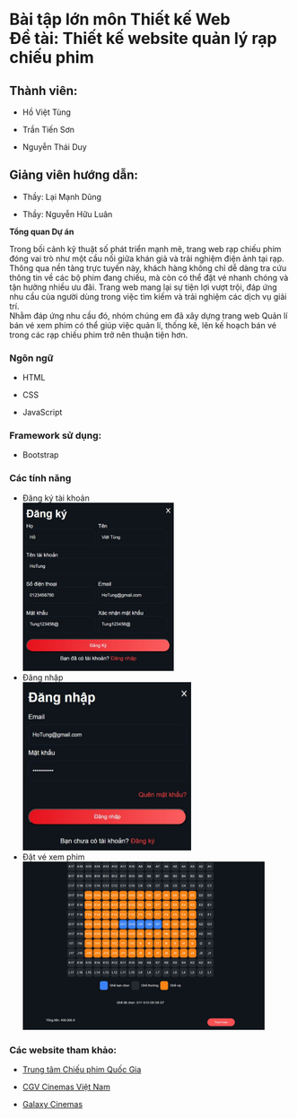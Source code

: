 <html>
  <h1>
    <br>Bài tập lớn môn Thiết kế Web<br>
        Đề tài: Thiết kế website quản lý rạp chiếu phim
    </h1>
    <h2>Thành viên:</h2>
    <ul>
        <li><p>Hồ Việt Tùng</p></li>
        <li><p>Trần Tiến Sơn</p></li>
        <li><p>Nguyễn Thái Duy</p></li>
    </ul>
    <h2>Giảng viên hướng dẫn: </h2>
    <ul>
        <li><p>Thầy: Lại Mạnh Dũng</p></li>
        <li><p>Thầy: Nguyễn Hữu Luân</p></li>
    </ul>
    <p><b>Tổng quan Dự án</b></p>
    <p>
        Trong bối cảnh kỹ thuật số phát triển mạnh mẽ, trang web rạp chiếu phim đóng vai trò như một cầu nối giữa khán giả và trải nghiệm điện ảnh tại rạp. Thông qua nền tảng trực tuyến này, khách hàng không chỉ dễ dàng tra cứu thông tin về các bộ phim đang chiếu, mà còn có thể đặt vé nhanh chóng và tận hưởng nhiều ưu đãi. Trang web mang lại sự tiện lợi vượt trội, đáp ứng nhu cầu của người dùng trong việc tìm kiếm và trải nghiệm các dịch vụ giải trí.  
        <br> Nhằm đáp ứng nhu cầu đó, nhóm chúng em đã xây dựng trang web Quản lí bán vé xem phim có thể giúp việc quản lí, thống kê, lên kế hoạch bán vé trong các rạp chiếu phim trở nên thuận tiện hơn. 
    </p>
    <h3><b>Ngôn ngữ</b></h3>
    <ul>
        <li><p>HTML</p></li>
        <li><p>CSS</p></li>
        <li><p>JavaScript</p></li>
    </ul>
    <h3><b>Framework sử dụng: </b></h3>
    <ul>
        <li><p>Bootstrap</p></li>
    </ul>
    <h3><b>Các tính năng</b></h3>
    <p> 
        <ul>
            <li>Đăng ký tài khoản <br> <img src="./web_demo/signin.jfif" alt="" style="height: 300px; width:auto"> </li>
            <li>Đăng nhập <br> <img src="./web_demo/login.jfif" alt="" style="height: 300px; width:auto"></li>
            <li>Đặt vé xem phim <img src="./web_demo/booking.jfif" alt="" style="height: 300px; width:auto"></li>
        </ul>
    </p>
    <h3>Các website tham khảo: </h3>
    <ul>
        <li><p><a href="https://chieuphimquocgia.vn">Trung tâm Chiếu phim Quốc Gia</a></p></li>
        <li><p><a href="https://www.cgv.vn">CGV Cinemas Việt Nam</a></p></li>
        <li><p><a href="https://www.galaxycine.vn">Galaxy Cinemas</a></p></li>
    </ul>
</html>
